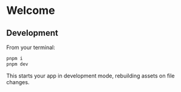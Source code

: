 # Welcome

## Development

From your terminal:

```sh
pnpm i
pnpm dev
```

This starts your app in development mode, rebuilding assets on file changes.
